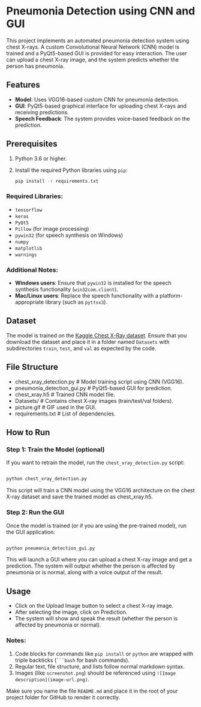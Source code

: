 # Pneumonia Detection using CNN and GUI

This project implements an automated pneumonia detection system using chest X-rays. A custom Convolutional Neural Network (CNN) model is trained and a PyQt5-based GUI is provided for easy interaction. The user can upload a chest X-ray image, and the system predicts whether the person has pneumonia.

## Features
- **Model**: Uses VGG16-based custom CNN for pneumonia detection.
- **GUI**: PyQt5-based graphical interface for uploading chest X-rays and receiving predictions.
- **Speech Feedback**: The system provides voice-based feedback on the prediction.

## Prerequisites

1. Python 3.6 or higher.
2. Install the required Python libraries using `pip`:

    ```bash
    pip install -r requirements.txt
    ```

### Required Libraries:
- `tensorflow`
- `keras`
- `PyQt5`
- `Pillow` (for image processing)
- `pywin32` (for speech synthesis on Windows)
- `numpy`
- `matplotlib`
- `warnings`

### Additional Notes:
- **Windows users**: Ensure that `pywin32` is installed for the speech synthesis functionality (`win32com.client`).
- **Mac/Linux users**: Replace the speech functionality with a platform-appropriate library (such as `pyttsx3`).

## Dataset
The model is trained on the [Kaggle Chest X-Ray dataset](https://www.kaggle.com/paultimothymooney/chest-xray-pneumonia). Ensure that you download the dataset and place it in a folder named `Datasets` with subdirectories `train`, `test`, and `val` as expected by the code.

## File Structure
- chest_xray_detection.py # Model training script using CNN (VGG16).
- pneumonia_detection_gui.py # PyQt5-based GUI for prediction.
- chest_xray.h5 # Trained CNN model file.
- Datasets/ # Contains chest X-ray images (train/test/val folders).
- picture.gif # GIF used in the GUI.
- requirements.txt # List of dependencies.


## How to Run

### Step 1: Train the Model (optional)

If you want to retrain the model, run the `chest_xray_detection.py` script:

```bash

python chest_xray_detection.py

```

This script will train a CNN model using the VGG16 architecture on the chest X-ray dataset and save the trained model as chest_xray.h5.

### Step 2: Run the GUI

Once the model is trained (or if you are using the pre-trained model), run the GUI application:

```bash

python pneumonia_detection_gui.py

```

This will launch a GUI where you can upload a chest X-ray image and get a prediction. The system will output whether the person is affected by pneumonia or is normal, along with a voice output of the result.

## Usage
- Click on the Upload Image button to select a chest X-ray image.
- After selecting the image, click on Prediction.
- The system will show and speak the result (whether the person is affected by pneumonia or normal).


### Notes:
1. Code blocks for commands like `pip install` or `python` are wrapped with triple backticks (```` ```bash ```` for bash commands).
2. Regular text, file structure, and lists follow normal markdown syntax.
3. Images (like `screenshot.png`) should be referenced using `![Image description](image-url.png)`.

Make sure you name the file `README.md` and place it in the root of your project folder for GitHub to render it correctly.

